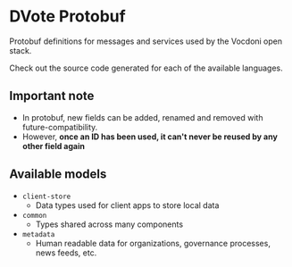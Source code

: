 # DVote Protobuf

Protobuf definitions for messages and services used by the Vocdoni open stack.

Check out the source code generated for each of the available languages.

## Important note

- In protobuf, new fields can be added, renamed and removed with future-compatibility.
- However, **once an ID has been used, it can't never be reused by any other field again**

## Available models

- `client-store`
  - Data types used for client apps to store local data
- `common`
  - Types shared across many components
- `metadata`
  - Human readable data for organizations, governance processes, news feeds, etc.
